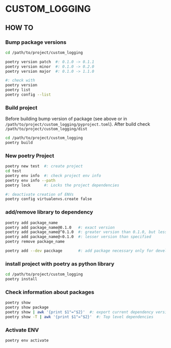 # CUSTOM_LOGGING

## HOW TO

### Bump package versions
```BASH
cd /path/to/project/custom_logging

poetry version patch  #: 0.1.0 -> 0.1.1
poetry version minor  #: 0.1.0 -> 0.2.0
poetry version major  #: 0.1.0 -> 1.1.0

#: check with
poetry version
poetry list
poetry config --list
```

### Build project
Before building bump version of package (see above or in `/path/to/project/custom_logging/pyproject.toml`).
After build check `/path/to/project/custom_logging/dist`
```BASH
cd /path/to/project/custom_logging
poetry build
```

### New poetry Project
```BASH
poetry new test  #: create project
cd test
poetry env info  #: check project env info
poetry env info --path
poetry lock      #: Locks the project dependencies
```

```BASH
#: deactivate creation of ENVs
poetry config virtualenvs.create false
```

### add/remove library to dependency
```BASH
poetry add package_name
poetry add package_name@0.1.0   #: exact version
poetry add package_name@^0.1.0  #: greater version than 0.1.0, but less than next major version 1.0.0
poetry add package_name@<0.1.0  #: lesser version than specified
poetry remove package_name

poetry add --dev pacckage       #: add package necessary only for development
```

### install project with poetry as python library
```BASH
cd /path/to/project/custom_logging
poetry install
```

### Check information about packages
```BASH
poetry show
poetry show package
poetry show | awk '{print $1"="$2}'  #: export current dependency versions
poetry show -T | awk '{print $1"="$2}'  #: Top level dependencies
```

### Activate ENV
```BASH
poetry env activate
```
